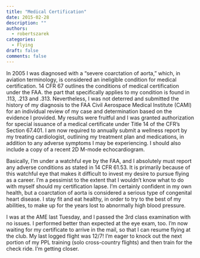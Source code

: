 ```yaml
---
title: "Medical Certification"
date: 2015-02-28
description: ""
authors:
  - robertszarek
categories:
  - Flying
draft: false
comments: false
---
```


In 2005 I was diagnosed with a “severe coarctation of aorta,” which, in aviation terminology, is considered an ineligible condition for medical certification. 14 CFR 67 outlines the conditions of medical certification under the FAA. the part that specifically applies to my condition is found in .113, .213 and .313. Nevertheless, I was not deterred and submitted the history of my diagnosis to the FAA Civil Aerospace Medical Institute (CAMI) for an individual review of my case and determination based on the evidence I provided. My results were fruitful and I was granted authorization for special issuance of a medical certificate under Title 14 of the CFR’s Section 67.401. I am now required to annually submit a wellness report by my treating cardiologist, outlining my treatment plan and medications, in addition to any adverse symptoms I may be experiencing. I should also include a copy of a recent 2D M-mode echocardiogram.

Basically, I’m under a watchful eye by the FAA, and I absolutely must report any adverse conditions as stated in 14 CFR 61.53. It is primarily because of this watchful eye that makes it difficult to invest my desire to pursue flying as a career. I’m a pessimist to the extent that I wouldn’t know what to do with myself should my certification lapse. I’m certainly confident in my own health, but a coarctation of aorta is considered a serious type of congenital heart disease. I stay fit and eat healthy, in order to try to the best of my abilities, to make up for the years lost to abnormally high blood pressure.

I was at the AME last Tuesday, and I passed the 3rd class examination with no issues. I performed better than expected at the eye exam, too. I’m now waiting for my certificate to arrive in the mail, so that I can resume flying at the club. My last logged flight was 12/7! I’m eager to knock out the next portion of my PPL training (solo cross-country flights) and then train for the check ride. I’m getting closer.
